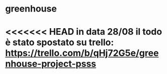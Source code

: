 # greenhouse
<<<<<<< HEAD
in data 28/08 il todo è stato spostato su trello:
https://trello.com/b/qHj72G5e/greenhouse-project-psss
=======
